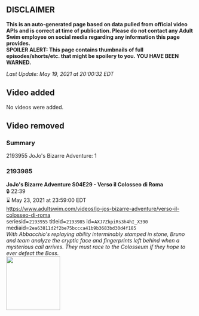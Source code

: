 ## DISCLAIMER
**This is an auto-generated page based on data pulled from official video APIs and is correct at time of publication. Please do not contact any Adult Swim employee on social media regarding any information this page provides.**  
**SPOILER ALERT: This page contains thumbnails of full episodes/shorts/etc. that might be spoilery to you. YOU HAVE BEEN WARNED.**  

_Last Update: May 19, 2021 at 20:00:32 EDT_
## Video added
No videos were added.  
## Video removed
### Summary
2193955 JoJo's Bizarre Adventure: 1  
### 2193985
**JoJo's Bizarre Adventure S04E29 - Verso il Colosseo di Roma**  
 🔒 22:39  
⌛ May 23, 2021 at 23:59:00 EDT  
https://www.adultswim.com/videos/jo-jos-bizarre-adventure/verso-il-colosseo-di-roma  
seriesid=`2193955` titleid=`2193985` id=`AXJ7ZkpiRs3h4hI_X390` mediaid=`2ea63811d2f2be75bccca41b9b3683bd30d4f185`  
_With Abbacchio's replaying ability interminably stamped in stone, Bruno and team analyze the cryptic face and fingerprints left behind when a mysterious call arrives. They must race to the Colosseum if they hope to ever defeat the Boss._  
<a href="https://media.cdn.adultswim.com/uploads/20200730/thumbnails/2_20730123167-jojo_goldenwind_029.jpg"><img src="https://media.cdn.adultswim.com/uploads/20200730/thumbnails/2_20730123167-jojo_goldenwind_029.jpg" height="144px" /></a>
